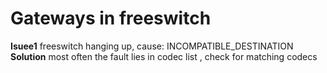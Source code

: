 # Gateways in freeswitch 


<gateway name="sipcall_41449999990">
    <param name="username" value="41449999990"/>
    <param name="proxy" value="business1.voipgateway.org"/>
    <param name="password" value="xxxxxxxxxx"/>
    <param name="expire-seconds" value="600"/>
    <param name="register" value="true"/>
    <param name="register-transport" value="udp"/>
    <param name="retry-seconds" value="30"/>
    <param name="caller-id-in-from" value="true"/>
    <param name="ping" value="36"/>
    <variables>
        <variable name="domain" value="int.example.net" direction="inbound"/>
        <variable name="target_context" value="int.example.net" direction="inbound"/>
    </variables>
</gateway>
         

**Isuee1** freeswitch hanging up, cause: INCOMPATIBLE_DESTINATION
**Solution** most often the fault lies in codec list , check for matching codecs 
